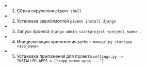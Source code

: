 * 1) Сбрка окружения ```pipenv shell```
* 2) Установка зависимостей ```pipenv install django```
* 3) Запуск проекта ```django-admin startproject <project_name> .```
* 4) Инициализация приложения  ```python manage.py startapp <app_name>```
* 5) Установка приложения для проекта ```settings.py -> INSTALLED_APPS = ["<app_name>.apps...."]```